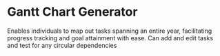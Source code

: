 # Gantt Chart Generator
Enables individuals to map out tasks spanning an entire year, facilitating progress tracking and goal attainment with ease.
Can add and edit tasks and test for any circular dependencies

